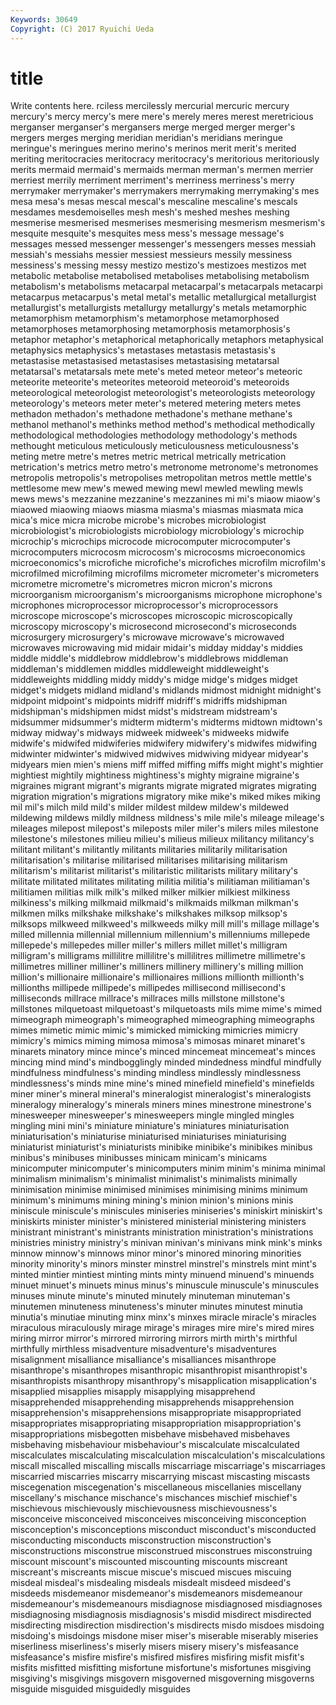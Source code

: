 ```yaml
---
Keywords: 30649 
Copyright: (C) 2017 Ryuichi Ueda
---
```


# title

Write contents here.
rciless mercilessly mercurial mercuric mercury mercury's mercy mercy's mere mere's
merely meres merest meretricious merganser merganser's mergansers merge merged merger
merger's mergers merges merging meridian meridian's meridians meringue meringue's meringues
merino merino's merinos merit merit's merited meriting meritocracies meritocracy meritocracy's
meritorious meritoriously merits mermaid mermaid's mermaids merman merman's mermen merrier
merriest merrily merriment merriment's merriness merriness's merry merrymaker merrymaker's merrymakers
merrymaking merrymaking's mes mesa mesa's mesas mescal mescal's mescaline mescaline's
mescals mesdames mesdemoiselles mesh mesh's meshed meshes meshing mesmerise mesmerised
mesmerises mesmerising mesmerism mesmerism's mesquite mesquite's mesquites mess mess's message
message's messages messed messenger messenger's messengers messes messiah messiah's messiahs
messier messiest messieurs messily messiness messiness's messing messy mestizo mestizo's
mestizoes mestizos met metabolic metabolise metabolised metabolises metabolising metabolism metabolism's
metabolisms metacarpal metacarpal's metacarpals metacarpi metacarpus metacarpus's metal metal's metallic
metallurgical metallurgist metallurgist's metallurgists metallurgy metallurgy's metals metamorphic metamorphism metamorphism's
metamorphose metamorphosed metamorphoses metamorphosing metamorphosis metamorphosis's metaphor metaphor's metaphorical metaphorically
metaphors metaphysical metaphysics metaphysics's metastases metastasis metastasis's metastasise metastasised metastasises
metastasising metatarsal metatarsal's metatarsals mete mete's meted meteor meteor's meteoric
meteorite meteorite's meteorites meteoroid meteoroid's meteoroids meteorological meteorologist meteorologist's meteorologists
meteorology meteorology's meteors meter meter's metered metering meters metes methadon
methadon's methadone methadone's methane methane's methanol methanol's methinks method method's
methodical methodically methodological methodologies methodology methodology's methods methought meticulous meticulously
meticulousness meticulousness's meting metre metre's metres metric metrical metrically metrication
metrication's metrics metro metro's metronome metronome's metronomes metropolis metropolis's metropolises
metropolitan metros mettle mettle's mettlesome mew mew's mewed mewing mewl
mewled mewling mewls mews mews's mezzanine mezzanine's mezzanines mi mi's
miaow miaow's miaowed miaowing miaows miasma miasma's miasmas miasmata mica
mica's mice micra microbe microbe's microbes microbiologist microbiologist's microbiologists microbiology
microbiology's microchip microchip's microchips microcode microcomputer microcomputer's microcomputers microcosm microcosm's
microcosms microeconomics microeconomics's microfiche microfiche's microfiches microfilm microfilm's microfilmed microfilming
microfilms micrometer micrometer's micrometers micrometre micrometre's micrometres micron micron's microns
microorganism microorganism's microorganisms microphone microphone's microphones microprocessor microprocessor's microprocessors microscope
microscope's microscopes microscopic microscopically microscopy microscopy's microsecond microsecond's microseconds microsurgery
microsurgery's microwave microwave's microwaved microwaves microwaving mid midair midair's midday
midday's middies middle middle's middlebrow middlebrow's middlebrows middleman middleman's middlemen
middles middleweight middleweight's middleweights middling middy middy's midge midge's midges
midget midget's midgets midland midland's midlands midmost midnight midnight's midpoint
midpoint's midpoints midriff midriff's midriffs midshipman midshipman's midshipmen midst midst's
midstream midstream's midsummer midsummer's midterm midterm's midterms midtown midtown's midway
midway's midways midweek midweek's midweeks midwife midwife's midwifed midwiferies midwifery
midwifery's midwifes midwifing midwinter midwinter's midwived midwives midwiving midyear midyear's
midyears mien mien's miens miff miffed miffing miffs might might's
mightier mightiest mightily mightiness mightiness's mighty migraine migraine's migraines migrant
migrant's migrants migrate migrated migrates migrating migration migration's migrations migratory
mike mike's miked mikes miking mil mil's milch mild mild's
milder mildest mildew mildew's mildewed mildewing mildews mildly mildness mildness's
mile mile's mileage mileage's mileages milepost milepost's mileposts miler miler's
milers miles milestone milestone's milestones milieu milieu's milieus milieux militancy
militancy's militant militant's militantly militants militaries militarily militarisation militarisation's militarise
militarised militarises militarising militarism militarism's militarist militarist's militaristic militarists military
military's militate militated militates militating militia militia's militiaman militiaman's militiamen
militias milk milk's milked milker milkier milkiest milkiness milkiness's milking
milkmaid milkmaid's milkmaids milkman milkman's milkmen milks milkshake milkshake's milkshakes
milksop milksop's milksops milkweed milkweed's milkweeds milky mill mill's millage
millage's milled millennia millennial millennium millennium's millenniums millepede millepede's millepedes
miller miller's millers millet millet's milligram milligram's milligrams millilitre millilitre's
millilitres millimetre millimetre's millimetres milliner milliner's milliners millinery millinery's milling
million million's millionaire millionaire's millionaires millions millionth millionth's millionths millipede
millipede's millipedes millisecond millisecond's milliseconds millrace millrace's millraces mills millstone
millstone's millstones milquetoast milquetoast's milquetoasts mils mime mime's mimed mimeograph
mimeograph's mimeographed mimeographing mimeographs mimes mimetic mimic mimic's mimicked mimicking
mimicries mimicry mimicry's mimics miming mimosa mimosa's mimosas minaret minaret's
minarets minatory mince mince's minced mincemeat mincemeat's minces mincing mind
mind's mindbogglingly minded mindedness mindful mindfully mindfulness mindfulness's minding mindless
mindlessly mindlessness mindlessness's minds mine mine's mined minefield minefield's minefields
miner miner's mineral mineral's mineralogist mineralogist's mineralogists mineralogy mineralogy's minerals
miners mines minestrone minestrone's minesweeper minesweeper's minesweepers mingle mingled mingles
mingling mini mini's miniature miniature's miniatures miniaturisation miniaturisation's miniaturise miniaturised
miniaturises miniaturising miniaturist miniaturist's miniaturists minibike minibike's minibikes minibus minibus's
minibuses minibusses minicam minicam's minicams minicomputer minicomputer's minicomputers minim minim's
minima minimal minimalism minimalism's minimalist minimalist's minimalists minimally minimisation minimise
minimised minimises minimising minims minimum minimum's minimums mining mining's minion
minion's minions minis miniscule miniscule's miniscules miniseries miniseries's miniskirt miniskirt's
miniskirts minister minister's ministered ministerial ministering ministers ministrant ministrant's ministrants
ministration ministration's ministrations ministries ministry ministry's minivan minivan's minivans mink
mink's minks minnow minnow's minnows minor minor's minored minoring minorities
minority minority's minors minster minstrel minstrel's minstrels mint mint's minted
mintier mintiest minting mints minty minuend minuend's minuends minuet minuet's
minuets minus minus's minuscule minuscule's minuscules minuses minute minute's minuted
minutely minuteman minuteman's minutemen minuteness minuteness's minuter minutes minutest minutia
minutia's minutiae minuting minx minx's minxes miracle miracle's miracles miraculous
miraculously mirage mirage's mirages mire mire's mired mires miring mirror
mirror's mirrored mirroring mirrors mirth mirth's mirthful mirthfully mirthless misadventure
misadventure's misadventures misalignment misalliance misalliance's misalliances misanthrope misanthrope's misanthropes misanthropic
misanthropist misanthropist's misanthropists misanthropy misanthropy's misapplication misapplication's misapplied misapplies misapply
misapplying misapprehend misapprehended misapprehending misapprehends misapprehension misapprehension's misapprehensions misappropriate misappropriated
misappropriates misappropriating misappropriation misappropriation's misappropriations misbegotten misbehave misbehaved misbehaves misbehaving
misbehaviour misbehaviour's miscalculate miscalculated miscalculates miscalculating miscalculation miscalculation's miscalculations miscall
miscalled miscalling miscalls miscarriage miscarriage's miscarriages miscarried miscarries miscarry miscarrying
miscast miscasting miscasts miscegenation miscegenation's miscellaneous miscellanies miscellany miscellany's mischance
mischance's mischances mischief mischief's mischievous mischievously mischievousness mischievousness's misconceive misconceived
misconceives misconceiving misconception misconception's misconceptions misconduct misconduct's misconducted misconducting misconducts
misconstruction misconstruction's misconstructions misconstrue misconstrued misconstrues misconstruing miscount miscount's miscounted
miscounting miscounts miscreant miscreant's miscreants miscue miscue's miscued miscues miscuing
misdeal misdeal's misdealing misdeals misdealt misdeed misdeed's misdeeds misdemeanor misdemeanor's
misdemeanors misdemeanour misdemeanour's misdemeanours misdiagnose misdiagnosed misdiagnoses misdiagnosing misdiagnosis misdiagnosis's
misdid misdirect misdirected misdirecting misdirection misdirection's misdirects misdo misdoes misdoing
misdoing's misdoings misdone miser miser's miserable miserably miseries miserliness miserliness's
miserly misers misery misery's misfeasance misfeasance's misfire misfire's misfired misfires
misfiring misfit misfit's misfits misfitted misfitting misfortune misfortune's misfortunes misgiving
misgiving's misgivings misgovern misgoverned misgoverning misgoverns misguide misguided misguidedly misguides
